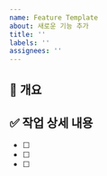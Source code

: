 ```yaml
---
name: Feature Template
about: 새로운 기능 추가
title: ''
labels: ''
assignees: ''
---
```


## 📌 개요

## ✅ 작업 상세 내용
- [ ] 
- [ ] 
- [ ] 
